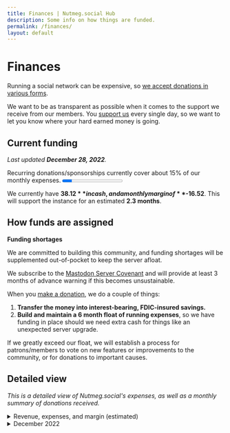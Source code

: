 ```yaml
---
title: Finances | Nutmeg.social Hub
description: Some info on how things are funded.
permalink: /finances/
layout: default
---
```

# Finances

Running a social network can be expensive, so [we accept donations in various forms](/support).

We want to be as transparent as possible when it comes to the support we receive from our members. You [support us](/support) every single day, so we want to let you know where your hard earned money is going.

## Current funding

*Last updated **December 28, 2022**.*

<label for="margin">Recurring donations/sponsorships currently cover about 15% of our monthly expenses.</label>
<progress id="margin" value="3.12" max="19.64"></progress>

We currently have **$38.12** in cash, and a monthly margin of **$-16.52**. This will support the instance for an estimated **2.3 months**.

## How funds are assigned

<aside markdown="1">

**<i class="fa-solid fa-circle-exclamation"></i> Funding shortages**

We are committed to building this community, and funding shortages will be supplemented out-of-pocket to keep the server afloat.

We subscribe to the [Mastodon Server Covenant](https://joinmastodon.org/covenant) and will provide at least 3 months of advance warning if this becomes unsustainable.

</aside>

When you [make a donation](/support), we do a couple of things:

1.  **Transfer the money into interest-bearing, FDIC-insured savings.**
2.  **Build and maintain a 6 month float of running expenses**, so we have funding in place should we need extra cash for things like an unexpected server upgrade.

If we greatly exceed our float, we will establish a process for patrons/members to vote on new features or improvements to the community, or for donations to important causes.

## Detailed view

*This is a detailed view of Nutmeg.social's expenses, as well as a monthly summary of donations received.*

<details markdown="1">
<summary>Revenue, expenses, and margin (estimated)</summary>

**Monthly Revenue: $3.12**
  - Ko-fi Subscriptions, $5.00/mo
  - Minus fees, $1.88/mo

**Monthly Expenses: $19.64**
  - Mastodon server, $11.59/mo
  - S3 (media) hosting, $5.99/mo
  - Domain name, $24.65/yr (~$2.06/mo)

**Gross Margin: -$16.52**

</details>

<details markdown="1">
<summary>December 2022</summary>

| Date     | Description                      | Debit (+) | Credit (-) | Balance |
|:--------:|:---------------------------------|----------:|-----------:|--------:|
| Dec/22   | Donations (minus fees)           | 40.00     | 1.88       |  38.12  |
| 12/10/22 | Server Hosting (1mo)             |           | 11.59      |   0.00  |
| 12/10/22 | Domain registration (1yr)        |           | 24.65      |  11.59  |
| 12/10/22 | Funding from [admin team](/team) | 36.24     |            |  36.24  |

</details>